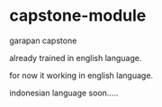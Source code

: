 # capstone-module
garapan capstone

already trained in english language.

for now it working in english language.

indonesian language soon.....
